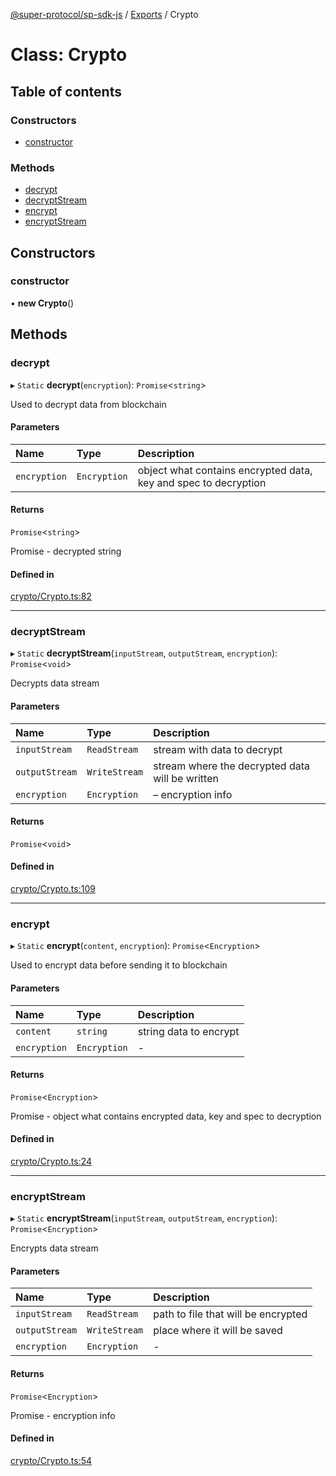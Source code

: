 [@super-protocol/sp-sdk-js](../README.md) / [Exports](../modules.md) / Crypto

# Class: Crypto

## Table of contents

### Constructors

- [constructor](Crypto.md#constructor)

### Methods

- [decrypt](Crypto.md#decrypt)
- [decryptStream](Crypto.md#decryptstream)
- [encrypt](Crypto.md#encrypt)
- [encryptStream](Crypto.md#encryptstream)

## Constructors

### constructor

• **new Crypto**()

## Methods

### decrypt

▸ `Static` **decrypt**(`encryption`): `Promise`<`string`\>

Used to decrypt data from blockchain

#### Parameters

| Name | Type | Description |
| :------ | :------ | :------ |
| `encryption` | `Encryption` | object what contains encrypted data, key and spec to decryption |

#### Returns

`Promise`<`string`\>

Promise<string> - decrypted string

#### Defined in

[crypto/Crypto.ts:82](https://github.com/Super-Protocol/sp-sdk-js/blob/0eeb728/src/crypto/Crypto.ts#L82)

___

### decryptStream

▸ `Static` **decryptStream**(`inputStream`, `outputStream`, `encryption`): `Promise`<`void`\>

Decrypts data stream

#### Parameters

| Name | Type | Description |
| :------ | :------ | :------ |
| `inputStream` | `ReadStream` | stream with data to decrypt |
| `outputStream` | `WriteStream` | stream where the decrypted data will be written |
| `encryption` | `Encryption` | – encryption info |

#### Returns

`Promise`<`void`\>

#### Defined in

[crypto/Crypto.ts:109](https://github.com/Super-Protocol/sp-sdk-js/blob/0eeb728/src/crypto/Crypto.ts#L109)

___

### encrypt

▸ `Static` **encrypt**(`content`, `encryption`): `Promise`<`Encryption`\>

Used to encrypt data before sending it to blockchain

#### Parameters

| Name | Type | Description |
| :------ | :------ | :------ |
| `content` | `string` | string data to encrypt |
| `encryption` | `Encryption` | - |

#### Returns

`Promise`<`Encryption`\>

Promise<Encryption> - object what contains encrypted data, key and spec to decryption

#### Defined in

[crypto/Crypto.ts:24](https://github.com/Super-Protocol/sp-sdk-js/blob/0eeb728/src/crypto/Crypto.ts#L24)

___

### encryptStream

▸ `Static` **encryptStream**(`inputStream`, `outputStream`, `encryption`): `Promise`<`Encryption`\>

Encrypts data stream

#### Parameters

| Name | Type | Description |
| :------ | :------ | :------ |
| `inputStream` | `ReadStream` | path to file that will be encrypted |
| `outputStream` | `WriteStream` | place where it will be saved |
| `encryption` | `Encryption` | - |

#### Returns

`Promise`<`Encryption`\>

Promise<Encryption> - encryption info

#### Defined in

[crypto/Crypto.ts:54](https://github.com/Super-Protocol/sp-sdk-js/blob/0eeb728/src/crypto/Crypto.ts#L54)
